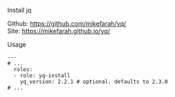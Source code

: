 Install jq

Github: https://github.com/mikefarah/yq/  
Site: https://mikefarah.github.io/yq/

Usage
```
---
# ...
  roles:
  - role: yq-install
    yq_version: 2.2.1 # optional. defaults to 2.3.0
# ...
```
